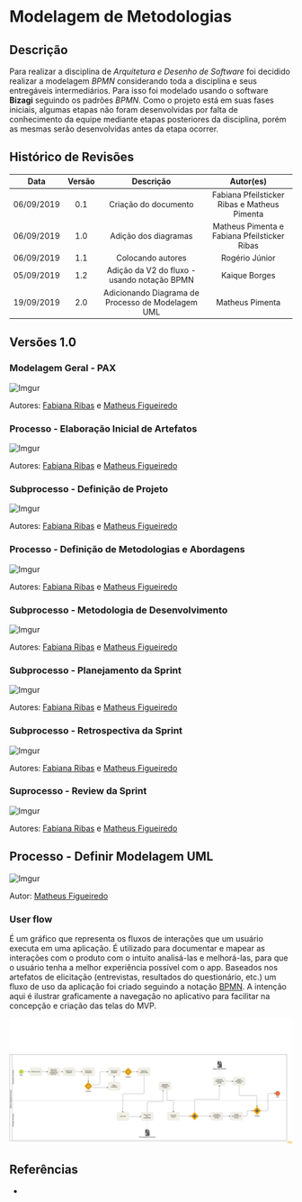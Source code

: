 # Modelagem de Metodologias

## Descrição

Para realizar a disciplina de _Arquitetura e Desenho de Software_ foi decidido realizar a modelagem _BPMN_ considerando toda a disciplina e seus entregáveis intermediários. Para isso foi modelado usando o software **Bizagi** seguindo os padrões _BPMN_. Como o projeto está em suas fases iniciais, algumas etapas não foram desenvolvidas por falta de conhecimento da equipe mediante etapas posteriores da disciplina, porém as mesmas serão desenvolvidas antes da etapa ocorrer.

## Histórico de Revisões

|    Data    | Versão |                  Descrição                  |                  Autor(es)                   |
| :--------: | :----: | :-----------------------------------------: | :------------------------------------------: |
| 06/09/2019 |  0.1   |            Criação do documento             | Fabiana Pfeilsticker Ribas e Matheus Pimenta |
| 06/09/2019 |  1.0   |            Adição dos diagramas             | Matheus Pimenta e Fabiana Pfeilsticker Ribas |
| 06/09/2019 |  1.1   |              Colocando autores              |                Rogério Júnior                |
| 05/09/2019 |  1.2   | Adição da V2 do fluxo - usando notação BPMN |                Kaique Borges                 |    
| 19/09/2019 |  2.0   |     Adicionando Diagrama de Processo de Modelagem UML    |         Matheus Pimenta      |

## Versões 1.0

### Modelagem Geral - PAX

![Imgur](https://i.imgur.com/Pb9osAK.png)

Autores: [Fabiana Ribas](https://github.com/FabianaRibas) e [Matheus Figueiredo](https://github.com/Matheusss03)

### Processo - Elaboração Inicial de Artefatos

![Imgur](https://i.imgur.com/LAdF3JN.png)

Autores: [Fabiana Ribas](https://github.com/FabianaRibas) e [Matheus Figueiredo](https://github.com/Matheusss03)

### Subprocesso - Definição de Projeto

![Imgur](https://i.imgur.com/AOsK4aI.png)

Autores: [Fabiana Ribas](https://github.com/FabianaRibas) e [Matheus Figueiredo](https://github.com/Matheusss03)

### Processo - Definição de Metodologias e Abordagens

![Imgur](https://i.imgur.com/LsfiOxS.png)

Autores: [Fabiana Ribas](https://github.com/FabianaRibas) e [Matheus Figueiredo](https://github.com/Matheusss03)

### Subprocesso - Metodologia de Desenvolvimento

![Imgur](https://i.imgur.com/wK23YOr.png)

Autores: [Fabiana Ribas](https://github.com/FabianaRibas) e [Matheus Figueiredo](https://github.com/Matheusss03)

### Subprocesso - Planejamento da Sprint

![Imgur](https://i.imgur.com/Ex63cBc.png)

Autores: [Fabiana Ribas](https://github.com/FabianaRibas) e [Matheus Figueiredo](https://github.com/Matheusss03)

### Subprocesso - Retrospectiva da Sprint

![Imgur](https://i.imgur.com/2rEAt2k.png)

Autores: [Fabiana Ribas](https://github.com/FabianaRibas) e [Matheus Figueiredo](https://github.com/Matheusss03)

### Suprocesso - Review da Sprint

![Imgur](https://i.imgur.com/a6tDtcU.png)

Autores: [Fabiana Ribas](https://github.com/FabianaRibas) e [Matheus Figueiredo](https://github.com/Matheusss03)

## Processo - Definir Modelagem UML

![Imgur](https://i.imgur.com/4nswLVC.png)

Autor: [Matheus Figueiredo]([Imgur](https://i.imgur.com/4nswLVC.png))

### User flow

É um gráfico que representa os fluxos de interações que um usuário executa em uma aplicação. É utilizado para documentar e mapear as interações com o produto com o intuito analisá-las e melhorá-las, para que o usuário tenha a melhor experiência possível com o app. Baseados nos artefatos de elicitação (entrevistas, resultados do questionário, etc.) um fluxo de uso da aplicação foi criado seguindo a notação [BPMN](https://pt.wikipedia.org/wiki/Business_Process_Model_and_Notation). A intenção aqui é ilustrar graficamente a navegação no aplicativo para facilitar na concepção e criação das telas do MVP.

![FluxoV2](../../../assets/fluxoV2.png)

## Referências

-
